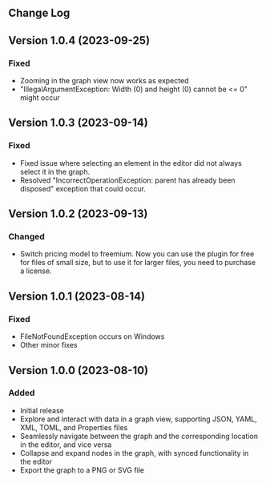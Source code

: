 Change Log
----------
## Version 1.0.4 (2023-09-25)
### Fixed
- Zooming in the graph view now works as expected
- "IllegalArgumentException: Width (0) and height (0) cannot be <= 0" might occur

## Version 1.0.3 (2023-09-14)
### Fixed
- Fixed issue where selecting an element in the editor did not always select it in the graph.
- Resolved "IncorrectOperationException: parent has already been disposed" exception that could occur.

## Version 1.0.2 (2023-09-13)
### Changed
- Switch pricing model to freemium. Now you can use the plugin for free for files of small size, but to use it for larger files, you need to purchase a license.

## Version 1.0.1 (2023-08-14)
### Fixed
- FileNotFoundException occurs on Windows
- Other minor fixes

## Version 1.0.0 (2023-08-10)
### Added
- Initial release
- Explore and interact with data in a graph view, supporting JSON, YAML, XML, TOML, and Properties files
- Seamlessly navigate between the graph and the corresponding location in the editor, and vice versa
- Collapse and expand nodes in the graph, with synced functionality in the editor
- Export the graph to a PNG or SVG file
